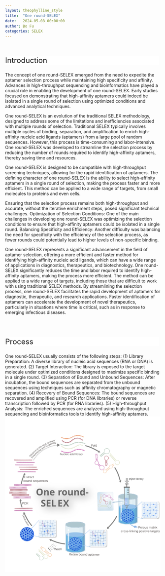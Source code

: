 ```yaml
---
layout: theophylline_style
title:  "One round-SELEX"
date:   2024-05-08 00:00:00
author: Bo Fu
categories: SELEX
---
```

<html>
<head>
  <style>
    /* 按钮容器样式 */
    .button-container {
      display: flex;
      justify-content: left;
      align-items: center;
      height: 50px;
    }
    /* 按钮样式 */
    .button {
      display: block;
      padding: 10px;
      font-size:24px;
      margin-right: 10px;
      text-align: center;
      background-color: #ffffff;
      color: #520049;
      text-decoration: none;
      border: 1px solid #520049;
      border-radius: 5px;
    }
    /* 鼠标悬停样式 */
    .button:hover {
      background-color: #c9c5c5;
      cursor: pointer;
    }
  </style>
</head>
</html>

<html lang="zh-cn">
<head>
<meta charset="utf-8"> 
<style>
  .header_box {
    display: block;
    font-size: 24px;
    background-color: #ffffff;
    text-decoration: none;
    border-radius: 1px;
    width: 500px;
    border-width: 1px 1px 2px 1px;
    border-color: #ffffff #ffffff #ffffff #ffffff;
}
.blowheader_box{
    display: block;
      padding: 6px;
      font-size:20px;
      margin-right: 10px;
      text-align: center;
      background-color: #efefef;
      color: #000000;
      text-decoration: none;
      border: 1px solid #ffffff;
      border-radius: 1px;
      width:170px;
	    height:40px;
  }
  .box_style{
    background: #ffffff;
  }
  blockquote {
  margin: 0 0 0px;
  }
</style>
</head>
<p><br/></p>


<p class="header_box">Introduction</p>
<p>The concept of one round-SELEX emerged from the need to expedite the aptamer selection process while maintaining high specificity and affinity. Advances in high-throughput sequencing and bioinformatics have played a crucial role in enabling the development of one round-SELEX. Early studies focused on demonstrating that high-affinity aptamers could indeed be isolated in a single round of selection using optimized conditions and advanced analytical techniques.</p>
<p>One round-SELEX is an evolution of the traditional SELEX methodology, designed to address some of the limitations and inefficiencies associated with multiple rounds of selection. Traditional SELEX typically involves multiple cycles of binding, separation, and amplification to enrich high-affinity nucleic acid ligands (aptamers) from a large pool of random sequences. However, this process is time-consuming and labor-intensive. One round-SELEX was developed to streamline the selection process by reducing the number of rounds required to identify high-affinity aptamers, thereby saving time and resources.</p>
<p>One round-SELEX is designed to be compatible with high-throughput screening techniques, allowing for the rapid identification of aptamers. The defining character of one round-SELEX is the ability to select high-affinity aptamers in a single round of selection, making the process faster and more efficient. This method can be applied to a wide range of targets, from small molecules to proteins and even cells.</p>
<p>Ensuring that the selection process remains both high-throughput and accurate, without the iterative enrichment steps, posed significant technical challenges. Optimization of Selection Conditions: One of the main challenges in developing one round-SELEX was optimizing the selection conditions to ensure that high-affinity aptamers could be isolated in a single round. Balancing Specificity and Efficiency: Another difficulty was balancing the need for specificity with the efficiency of the selection process, as fewer rounds could potentially lead to higher levels of non-specific binding.</p>
<p>One round-SELEX represents a significant advancement in the field of aptamer selection, offering a more efficient and faster method for identifying high-affinity nucleic acid ligands, which can have a wide range of applications in diagnostics, therapeutics, and biotechnology. One round-SELEX significantly reduces the time and labor required to identify high-affinity aptamers, making the process more efficient. The method can be applied to a wide range of targets, including those that are difficult to work with using traditional SELEX methods. By streamlining the selection process, one round-SELEX facilitates the rapid development of aptamers for diagnostic, therapeutic, and research applications. Faster identification of aptamers can accelerate the development of novel therapeutics, particularly in situations where time is critical, such as in response to emerging infectious diseases.</p>
<br>
<br>

<p class="header_box">Process</p>        
<font>One round-SELEX usually consists of the following steps: (1) Library Preparation: A diverse library of nucleic acid sequences (RNA or DNA) is generated. (2) Target Interaction: The library is exposed to the target molecule under optimized conditions designed to maximize specific binding in a single round. (3) Separation of Bound and Unbound Sequences: After incubation, the bound sequences are separated from the unbound sequences using techniques such as affinity chromatography or magnetic separation. (4) Recovery of Bound Sequences: The bound sequences are recovered and amplified using PCR (for DNA libraries) or reverse transcription followed by PCR (for RNA libraries). (5) High-throughput Analysis: The enriched sequences are analyzed using high-throughput sequencing and bioinformatics tools to identify high-affinity aptamers.</font>
<img src="/images/SELEX/One-round-SELEX.svg" alt="drawing" style="width:800px;display:block;margin:0 auto;border-radius:0;" class="img-responsive">
<div style="display: flex; justify-content: center;"></div>
<br>



